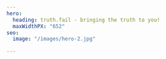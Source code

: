 ```yaml
---
hero:
  heading: truth.fail - bringing the truth to you!
  maxWidthPX: "652"
seo:
  image: "/images/hero-2.jpg"

---
```

